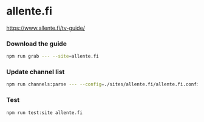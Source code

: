 # allente.fi

https://www.allente.fi/tv-guide/

### Download the guide

```sh
npm run grab --- --site=allente.fi
```

### Update channel list

```sh
npm run channels:parse --- --config=./sites/allente.fi/allente.fi.config.js --output=./sites/allente.fi/allente.fi.channels.xml
```

### Test

```sh
npm run test:site allente.fi
```
